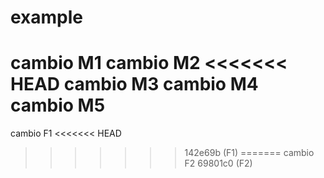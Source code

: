 # example

cambio M1
cambio M2
<<<<<<< HEAD
cambio M3
cambio M4
cambio M5
=======

cambio F1
<<<<<<< HEAD
>>>>>>> 142e69b (F1)
=======
cambio F2
>>>>>>> 69801c0 (F2)
